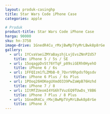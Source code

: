 ```yaml
---
layout: produk-casinghp
title: Star Wars Code iPhone Case
categories: apple

# Produk
product-title: Star Wars Code iPhone Case
harga: 90000
sku: hn-3758
image-drive: 1GnedR4Cu_rMxjBwMpTVyMrLBwk8p8rGe
gallery:
  - url: 1YCvaVaeiZMYaBayzhjLvjEvsZNnPZd57
    title: iPhone 5 / 5s / SE
  - url: 15oqagpDvSt76YTqF_p89siGERh0HyehO
    title: iPhone 6 / 6s
  - url: 1FFQIzm1fLZMbB-0_7QvrV0hpdsfOgsdv
    title: iPhone 6 Plus / 6s Plus
  - url: 1POoq26HOKegUXmdO339PwZaWpB76Hzhd
    title: iPhone 7 / 8
  - url: 1ItMfZUeomI4YG6hTVuzEQ9TUwDs_Y8B6
    title: iPhone 7 Plus / 8 Plus
  - url: 1GnedR4Cu_rMxjBwMpTVyMrLBwk8p8rGe
    title: iPhone X
---
```

